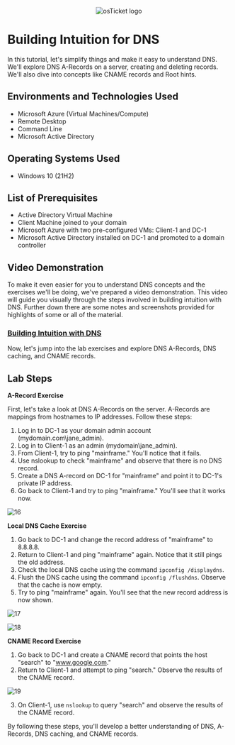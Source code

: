 <p align="center">
<img src="https://i.imgur.com/CtGfsq8.png" alt="osTicket logo"/>
</p>

# Building Intuition for DNS
In this tutorial, let's simplify things and make it easy to understand DNS. We'll explore DNS A-Records on a server, creating and deleting records. We'll also dive into concepts like CNAME records and Root hints.

## Environments and Technologies Used

- Microsoft Azure (Virtual Machines/Compute)
- Remote Desktop
- Command Line
- Microsoft Active Directory

## Operating Systems Used

- Windows 10 (21H2)

## List of Prerequisites

- Active Directory Virtual Machine
- Client Machine joined to your domain
- Microsoft Azure with two pre-configured VMs: Client-1 and DC-1
- Microsoft Active Directory installed on DC-1 and promoted to a domain controller

## Video Demonstration
To make it even easier for you to understand DNS concepts and the exercises we'll be doing, we've prepared a video demonstration. This video will guide you visually through the steps involved in building intuition with DNS.  Further down there are some notes and screenshots provided for highlights of some or all of the material.

### [Building Intuition with DNS](https://drive.google.com/file/d/1hh8iskP98lgcyR_fRVLUTXlAIvu7UoWn/view?usp=drive_link)

Now, let's jump into the lab exercises and explore DNS A-Records, DNS caching, and CNAME records.

## Lab Steps

**A-Record Exercise**

First, let's take a look at DNS A-Records on the server. A-Records are mappings from hostnames to IP addresses. Follow these steps:

1. Log in to DC-1 as your domain admin account (mydomain.com\jane_admin).
2. Log in to Client-1 as an admin (mydomain\jane_admin).
3. From Client-1, try to ping "mainframe." You'll notice that it fails.
4. Use nslookup to check "mainframe" and observe that there is no DNS record.
5. Create a DNS A-record on DC-1 for "mainframe" and point it to DC-1's private IP address.
6. Go back to Client-1 and try to ping "mainframe." You'll see that it works now.

![16](https://github.com/carlos-m-romero/BuildingIntuitionWithDNS/assets/148396073/a6fade3a-1f9d-45ba-9223-25bdc4155d9a)



**Local DNS Cache Exercise**

1. Go back to DC-1 and change the record address of "mainframe" to 8.8.8.8.
2. Return to Client-1 and ping "mainframe" again. Notice that it still pings the old address.
3. Check the local DNS cache using the command `ipconfig /displaydns`.
4. Flush the DNS cache using the command `ipconfig /flushdns`. Observe that the cache is now empty.
5. Try to ping "mainframe" again. You'll see that the new record address is now shown.

![17](https://github.com/carlos-m-romero/BuildingIntuitionWithDNS/assets/148396073/43dc53bb-1cb0-4cb4-be43-b16d90af8cb7)

![18](https://github.com/carlos-m-romero/BuildingIntuitionWithDNS/assets/148396073/8d3bf535-3fb1-44b0-b4ff-5dbc339ea65b)


**CNAME Record Exercise**

1. Go back to DC-1 and create a CNAME record that points the host "search" to "www.google.com."
2. Return to Client-1 and attempt to ping "search." Observe the results of the CNAME record.


![19](https://github.com/carlos-m-romero/BuildingIntuitionWithDNS/assets/148396073/a26e025d-eaed-4f29-a7af-f697527735b5)


3. On Client-1, use `nslookup` to query "search" and observe the results of the CNAME record.

By following these steps, you'll develop a better understanding of DNS, A-Records, DNS caching, and CNAME records.
